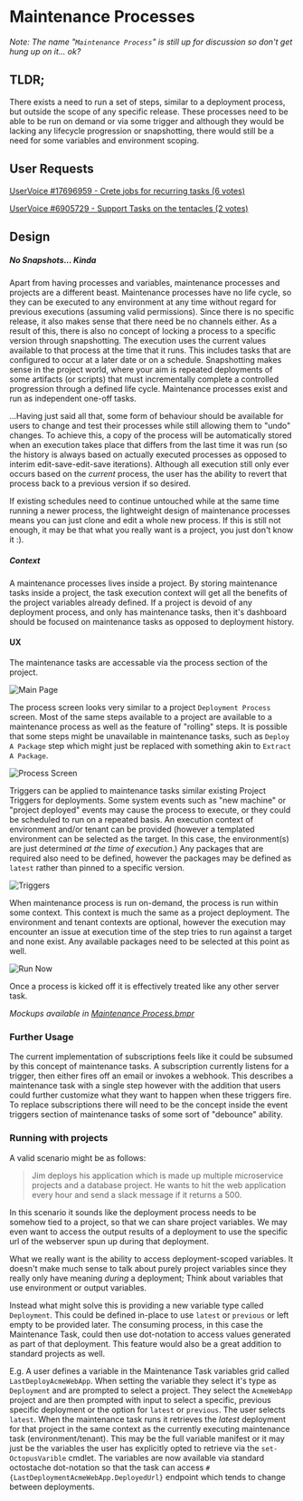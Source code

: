 # Maintenance Processes #
_Note: The name "`Maintenance Process`" is still up for discussion so don't get hung up on it... ok?_

## TLDR; ##
There exists a need to run a set of steps, similar to a deployment process, but outside the scope of any specific release. These processes need to be able to be run on demand or via some trigger and although they would be lacking any lifecycle progression or snapshotting, there would still be a need for some variables and environment scoping.

## User Requests ##
[UserVoice #17696959 - Crete jobs for recurring tasks (6 votes)](https://octopusdeploy.uservoice.com/forums/170787-general/suggestions/17696959-create-jobs-for-recurring-tasks-use-permissions-t)

[UserVoice #6905729 - Support Tasks on the tentacles (2 votes)](https://octopusdeploy.uservoice.com/forums/170787-general/suggestions/6905729-support-task-on-the-tentacles)

## Design ##
##### No Snapshots... Kinda #####
Apart from having processes and variables, maintenance processes and projects are a different beast. Maintenance processes have no life cycle, so they can be executed to any environment at any time without regard for previous executions (assuming valid permissions). Since there is no specific release, it also makes sense that there need be no channels either. As a result of this, there is also no concept of locking a process to a specific version through snapshotting. The execution uses the current values available to that process at the time that it runs. This includes tasks that are configured to occur at a later date or on a schedule. Snapshotting makes sense in the project world, where your aim is repeated deployments of some artifacts (or scripts) that must incrementally complete a controlled progression through a defined life cycle. Maintenance processes exist and run as independent one-off tasks.

 ...Having just said all that, some form of behaviour should be available for users to change and test their processes while still allowing them to "undo" changes. To achieve this, a copy of the process will be automatically stored when an execution takes place that differs from the last time it was run (so the history is always based on actually executed processes as opposed to interim edit-save-edit-save iterations). Although all execution still only ever occurs based on the _current_ process, the user has the ability to revert that process back to a previous version if so desired.

 If existing schedules need to continue untouched while at the same time running a newer process, the lightweight design of maintenance processes means you can just clone and edit a whole new process. If this is still not enough, it may be that what you really want is a project, you just don't know it :).

##### Context #####
A maintenance processes lives inside a project. By storing maintenance tasks inside a project, the task execution context will get all the benefits of the project variables already defined. If a project is devoid of any deployment process, and only has maintenance tasks, then it's dashboard should be focused on maintenance tasks as opposed to deployment history.

#### UX ####
The maintenance tasks are accessable via the process section of the project.

![Main Page](MainPage.png)

The process screen looks very similar to a project `Deployment Process` screen. Most of the same steps available to a project are available to a maintenance process as well as the feature of "rolling" steps. It is possible that some steps might be unavailable in maintenance tasks, such as `Deploy A Package` step which might just be replaced with something akin to `Extract A Package`.

![Process Screen](Process_Screen.png)

Triggers can be applied to maintenance tasks similar existing Project Triggers for deployments. Some system events such as "new machine" or "project deployed" events may cause the process to execute, or they could be scheduled to run on a repeated basis. An execution context of environment and/or tenant can be provided (however a templated environment can be selected as the target. In this case, the environment(s) are just determined _at the time of execution_.) Any packages that are required also need to be defined, however the packages may be defined as `latest` rather than pinned to a specific version.

![Triggers](Triggers.png)

When  maintenance process is run on-demand, the process is run within some context. This context is much the same as a project deployment. The environment and tenant contexts are optional, however the execution may encounter an issue at execution time of the step tries to run against a target and none exist. Any available packages need to be selected at this point as well.

![Run Now](Run_Now.png)

Once a process is kicked off it is effectively treated like any other server task. 

_Mockups available in [Maintenance Process.bmpr](./Maintenance_Process.bmpr)_

### Further Usage ###
The current implementation of subscriptions feels like it could be subsumed by this concept of maintenance tasks. A subscription currently listens for a trigger, then either fires off an email or invokes a webhook. This describes a maintenance task with a single step however with the addition that users could further customize what they want to happen when these triggers fire. To replace subscriptions there will need to be the concept inside the event triggers section of maintenance tasks of some sort of "debounce" ability.

### Running with projects ###
A valid scenario might be as follows:
> Jim deploys his application which is made up multiple microservice projects and a database project. He wants to hit the web application every hour and send a slack message if it returns a 500.

In this scenario it sounds like the deployment process needs to be somehow tied to a project, so that we can share project variables. We may even want to access the output results of a deployment to use the specific url of the webserver spun up during that deployment.

What we really want is the ability to access deployment-scoped variables. It doesn't make much sense to talk about purely project variables since they really only have meaning _during_ a deployment; Think about variables that use environment or output variables.

Instead what might solve this is providing a new variable type called `Deployment`. This could be defined in-place to use `latest` or `previous` or left empty to be provided later. The consuming process, in this case the Maintenance Task, could then use dot-notation to access values generated as part of that deployment. This feature would also be a great addition to standard projects as well.

E.g.
A user defines a variable in the Maintenance Task variables grid called `LastDeployAcmeWebApp`. When setting the variable they select it's type as `Deployment` and are prompted to select a project. They select the `AcmeWebApp` project and are then prompted with input to select a specific, previous specific deployment or the option for `latest` or `previous`. The user selects `latest`. When the maintenance task runs it retrieves the _latest_ deployment for that project in the same context as the currently executing maintenance task (environment/tenant). This may be the full variable manifest or it may just be the variables the user has explicitly opted to retrieve via the `set-OctopusVarible` cmdlet. The variables are now available via standard octostache dot-notation so that the task can access `#{LastDeploymentAcmeWebApp.DeployedUrl}` endpoint which tends to change between deployments.